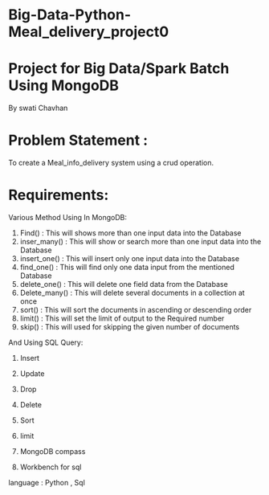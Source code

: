 # Big-Data-Python-Meal_delivery_project0

# Project for Big Data/Spark Batch Using MongoDB

By swati Chavhan

# Problem Statement :
To create a Meal_info_delivery system using a crud operation.


# Requirements:

Various Method Using In MongoDB:

1. Find() : This will shows more than one input data into the Database
2. inser_many() : This will show or search more than one input data into the Database
3. insert_one() : This will insert only one input data into the Database
4. find_one() : This will find only one data input from the mentioned Database
5. delete_one() : This will delete one field data from the Database
6. Delete_many() : This will delete several documents in a collection at once
7. sort() : This will sort the documents in ascending or descending order
8. limit() : This will set the limit of output to the Required number
9. skip() : This will used for skipping the given number of documents


And Using SQL Query:

1. Insert 
2. Update 
3. Drop 
4. Delete 
5. Sort 
6. limit



1. MongoDB compass

2. Workbench for sql


language :
Python , Sql

